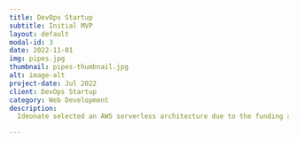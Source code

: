 ```yaml
---
title: DevOps Startup
subtitle: Initial MVP
layout: default
modal-id: 3
date: 2022-11-01
img: pipes.jpg
thumbnail: pipes-thumbnail.jpg
alt: image-alt
project-date: Jul 2022
client: DevOps Startup
category: Web Development
description:
  Ideonate selected an AWS serverless architecture due to the funding and staffing limitations of this startup, and to suit the scalability of the product which intermediates between a number of real-time APIs.

---
```

